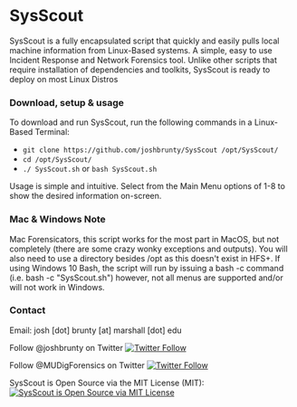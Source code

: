 # SysScout
SysScout is a fully encapsulated script that quickly and easily pulls local machine information from Linux-Based systems.  A simple, easy to use Incident Response and Network Forensics tool.  Unlike other scripts that require installation of dependencies and toolkits, SysScout is ready to deploy on most Linux Distros

### Download, setup & usage
  To download and run SysScout, run the following commands in a Linux-Based Terminal:
* ```git clone https://github.com/joshbrunty/SysScout /opt/SysScout/```
* ```cd /opt/SysScout/```
* ```./ SysScout.sh``` or ```bash SysScout.sh```

Usage is simple and intuitive.  Select from the Main Menu options of 1-8 to show the desired information on-screen.
  
### Mac & Windows Note
Mac Forensicators, this script works for the most part in MacOS, but not completely (there are some crazy wonky exceptions and outputs).  You will also need to use a directory besides /opt as this doesn't exist in HFS+. If using Windows 10 Bash, the script will run by issuing a bash -c command (i.e. bash -c "SysScout.sh") however, not all menus are supported and/or will not work in Windows.

### Contact

Email: josh [dot] brunty [at] marshall [dot] edu

Follow @joshbrunty on Twitter [![Twitter Follow](https://img.shields.io/twitter/follow/shields_io.svg?style=social&label=Follow&maxAge=25920)](https://twitter.com/joshbrunty) 

Follow @MUDigForensics on Twitter [![Twitter Follow](https://img.shields.io/twitter/follow/shields_io.svg?style=social&label=Follow&maxAge=25920)](https://twitter.com/MUDigForensics) 

SysScout is Open Source via the MIT License (MIT): <a href="https://opensource.org/licenses/MIT" rel="nofollow">
    <img src="https://img.shields.io/badge/license-MIT-blue.svg" alt="SysScout is Open Source via MIT License">
</a>
